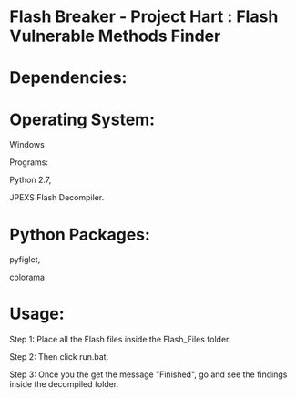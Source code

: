 # Flash Breaker - Project Hart : Flash Vulnerable Methods Finder 

# Dependencies:

# Operating System: 

Windows

Programs: 

Python 2.7, 

JPEXS Flash Decompiler. 

# Python Packages:

pyfiglet,

colorama

# Usage:

Step 1: Place all the Flash files inside the Flash_Files folder.

Step 2: Then click run.bat.

Step 3: Once you the get the message "Finished", go and see the findings inside the decompiled folder.

